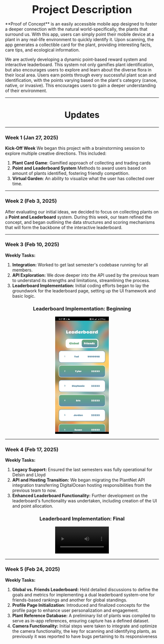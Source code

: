<h1 style="text-align: center; font-size: 2.5em; margin-bottom: 0.5em;"> Project Description </h1>
**Proof of Concept**  is an easily accessible mobile app designed to foster a deeper connection with the natural world-specifically, the plants that surround us. With this app, users can simply point their mobile device at a plant in any real-life environment to quickly identify it. Upon scanning, the app generates a collectible card for the plant, providing interesting facts, care tips, and ecological information.

We are actively developing a dynamic point-based reward system and interactive leaderboard. This system not only gamifies plant identification, but also encourages users to explore and learn about the diverse flora in their local area. Users earn points through every successful plant scan and identification, with the points varying based on the plant's category (canoe, native, or invasive). This encourages users to gain a deeper understanding of their environment.

---

<h2 style="text-align: center; font-size: 2em;"> Updates </h2>


---

### Week 1 (Jan 27, 2025) 
**Kick-Off Week**
We began this project with a brainstorming session to explore multiple creative directions. This included:
1. **Plant Card Game**: Gamified approach of collecting and trading cards
2. **Point and Leaderboard System** Methods to award users based on amount of plants identified, fostering friendly competition.
3. **Virtual Garden**: An ability to visualize what the user has collected over time.

---

### Week 2 (Feb 3, 2025)
After evaluating our initial ideas, we decided to focus on collecting plants on a **Point and Leaderboard** system. During this week, our team refined the concept, and began outlining the data structures and scoring mechanisms that will form the backbone of the interactive leaderboard.

---

### Week 3 (Feb 10, 2025) 

**Weekly Tasks:**
1. **Integration:**
   Worked to get last semester's codebase running for all members.
2. **API Exploration:**
   We dove deeper into the API used by the previous team to understand its strengths and limitations, streamlining the process.
3. **Leaderboard Implementation:**
   Initial coding efforts began to lay the groundwork for the leaderboard page, setting up the UI framework and basic logic.

<div style="text-align: center;">
   <h3> <strong> Leaderboard Implementation: Beginning </strong></h3>
   <img src="/assets/images/Expo_Go.jpg" alt="Leaderboard Implementation" style="max-width: 35%; height: auto;">
</div>

---

### Week 4 (Feb 17, 2025)

**Weekly Tasks:**
1. **Legacy Support:**
   Ensured the last semesters was fully operational for Delsin and Lloyd
2. **API and Hosting Transition:**
   We began migrating the PlantNet API integration transferring DigitalOcean hosting responsibilities from the previous team to now.
3. **Enhanced Leaderboard Functionality:**
   Further development on the leaderboard's functionality was undertaken, including creation of the UI and point allocation.

<div style="text-align: center;">
   <h3> <strong> Leaderboard Implementation: Final </strong> </h3>
   <video controls style="max-width: 35%; margin: 0 auto;" width="560">
      <source src="assets/videos/Expo_Go_Video.mp4" type="video/mp4">
      Your browser does not support this video.
   </video>
</div>

---

### Week 5 (Feb 24, 2025)
**Weekly Tasks:**
1. **Global vs. Friends Leaderboard:**
   Held detailed discussions to define the goals and metrics for implementing a dual leaderboard system-one for friends-based rankings and another for global standings.
2. **Profile Page Initialization:**
   Introduced and finalized concepts for the profile page to enhance user personalization and engagement.
3. **Plant Reference Database:**
   A preliminary list of plants was compiled to serve as in-app references, ensuring capture has a defined dataset.
4. **Camera Functionality:**
   Initial steps were taken to integrate and optimize the camera functionality, the key for scanning and identifying plants, as previously it was reported to have bugs pertaining to its responsiveness
